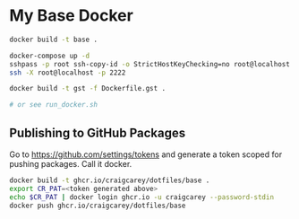 # My Base Docker

```bash
docker build -t base .

docker-compose up -d
sshpass -p root ssh-copy-id -o StrictHostKeyChecking=no root@localhost -p 2222
ssh -X root@localhost -p 2222

docker build -t gst -f Dockerfile.gst .

# or see run_docker.sh
```


## Publishing to GitHub Packages
Go to https://github.com/settings/tokens and generate a token scoped for pushing packages. Call it docker.

```bash
docker build -t ghcr.io/craigcarey/dotfiles/base .
export CR_PAT=<token generated above>
echo $CR_PAT | docker login ghcr.io -u craigcarey --password-stdin
docker push ghcr.io/craigcarey/dotfiles/base
```
